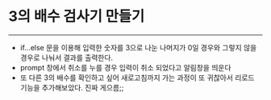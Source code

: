 # 3의 배수 검사기 만들기
-----------------------

- if...else 문을 이용해 입력한 숫자를 3으로 나눈 나머지가 0일 경우와 그렇지 않을경우로 나눠서 결과를 출력한다.
- prompt 창에서 취소를 누를 경우 입력이 취소 되었다고 알림창을 띄운다
- 또 다른 3의 배수를 확인하고 싶어 새로고침까지 가는 과정이 또 귀찮아서 리로드 기능을 추가해보았다. 진짜 게으름;;